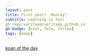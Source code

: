 ```yaml
---
layout: post
title: First post!  Hooray!
subtitle: Learning is fun!
gh-repo:veritaem/veritaem.github.io
gh-badge: [star, fork, follow]
tags: [koan]
---
```


[koan of the day](http://www.ashidakim.com/zenkoans/1acupoftea.html)
